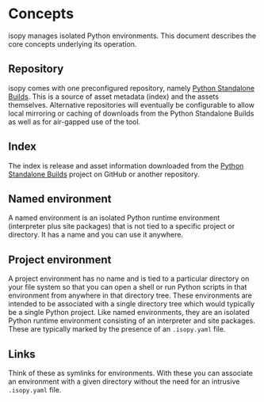 # Concepts

isopy manages isolated Python environments. This document
describes the core concepts underlying its operation.

## Repository

isopy comes with one preconfigured repository, namely
[Python Standalone Builds][python-standalone-builds]. This is a source
of asset metadata (index) and the assets themselves. Alternative
repositories will eventually be configurable to allow local mirroring
or caching of downloads from the Python Standalone Builds as well as
for air-gapped use of the tool.

## Index

The index is release and asset information downloaded from the
[Python Standalone Builds][python-standalone-builds] project on GitHub
or another repository.

## Named environment

A named environment is an isolated Python runtime environment
(interpreter plus site packages) that is not tied to a specific project
or directory. It has a name and you can use it anywhere.

## Project environment

A project environment has no name and is tied to a particular directory
on your file system so that you can open a shell or run Python scripts
in that environment from anywhere in that directory tree. These
environments are intended to be associated with a single directory tree
which would typically be a single Python project. Like named environments,
they are an isolated Python runtime environment consisting of an
interpreter and site packages. These are typically marked by the presence
of an `.isopy.yaml` file.

## Links

Think of these as symlinks for environments. With these you can
associate an environment with a given directory without the need for an
intrusive `.isopy.yaml` file.

[python-standalone-builds]: https://github.com/astral-sh/python-build-standalone/releases
